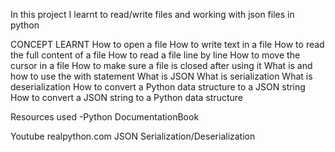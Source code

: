 In this project I learnt to read/write files and working with json files in python

CONCEPT LEARNT
How to open a file
How to write text in a file
How to read the full content of a file
How to read a file line by line
How to move the cursor in a file
How to make sure a file is closed after using it
What is and how to use the with statement
What is JSON
What is serialization
What is deserialization
How to convert a Python data structure to a JSON string
How to convert a JSON string to a Python data structure

Resources used
-Python DocumentationBook

Youtube
realpython.com
JSON Serialization/Deserialization
